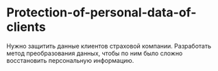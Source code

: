 # Protection-of-personal-data-of-clients
Нужно защитить данные клиентов страховой компании. Разработать метод преобразования данных, чтобы по ним было сложно восстановить персональную информацию.
